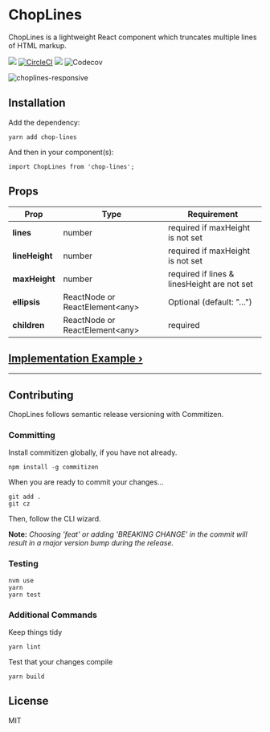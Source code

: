 # ChopLines
ChopLines is a lightweight React component which truncates multiple lines of HTML markup.

![](https://badgen.net/github/release/dw2/chop-lines) [![CircleCI](https://circleci.com/gh/dw2/chop-lines.svg?style=svg)](https://circleci.com/gh/dw2/chop-lines) ![](https://badgen.net/badgesize/gzip/https://unpkg.com/chop-lines) ![Codecov](https://codecov.io/gh/dw2/chop-lines/branch/master/graph/badge.svg)

![choplines-responsive](https://user-images.githubusercontent.com/746347/52906636-bdf94a00-3204-11e9-8fb4-03aab71e70b8.gif)

## Installation
Add the dependency:
```
yarn add chop-lines
```
And then in your component(s):
```
import ChopLines from 'chop-lines';
```

## Props
| Prop | Type | Requirement |
| ---- | ---- | ----------- |
| **lines** | number | required if maxHeight is not set |
| **lineHeight** | number | required if maxHeight is not set |
| **maxHeight** | number | required if lines &amp; linesHeight are not set |
| **ellipsis** | ReactNode or ReactElement&lt;any&gt; | Optional (default: "&hellip;") |
| **children** | ReactNode or ReactElement&lt;any&gt; | required |

## [Implementation Example &rsaquo;](https://github.com/dw2/chop-lines/wiki/Implementation-Example)

---

## Contributing
ChopLines follows semantic release versioning with Commitizen.

### Committing
Install commitizen globally, if you have not already.
```
npm install -g commitizen
```
When you are ready to commit your changes&hellip;
```
git add .
git cz
```
Then, follow the CLI wizard.

**Note:** *Choosing 'feat' or adding 'BREAKING CHANGE' in the commit will
result in a major version bump during the release.*

### Testing
```
nvm use
yarn
yarn test
```

### Additional Commands
Keep things tidy
```
yarn lint
```

Test that your changes compile
```
yarn build
```

## License
MIT
